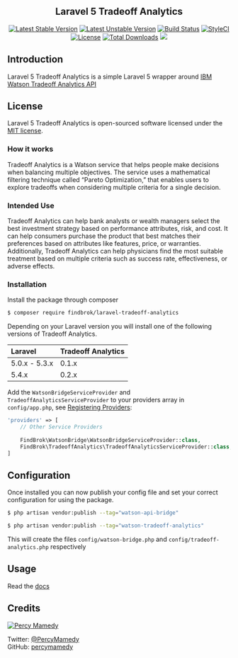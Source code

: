  <h2 align="center">
   Laravel 5 Tradeoff Analytics 
</h2>

<p align="center">
    <a href="https://packagist.org/packages/findbrok/laravel-tradeoff-analytics"><img src="https://poser.pugx.org/findbrok/laravel-tradeoff-analytics/v/stable" alt="Latest Stable Version"></a>
    <a href="https://packagist.org/packages/findbrok/laravel-tradeoff-analytics"><img src="https://poser.pugx.org/findbrok/laravel-tradeoff-analytics/v/unstable" alt="Latest Unstable Version"></a>
    <a href="https://travis-ci.org/findbrok/laravel-tradeoff-analytics"><img src="https://travis-ci.org/findbrok/laravel-tradeoff-analytics.svg?branch=master" alt="Build Status"></a>
    <a href="https://styleci.io/repos/59981815"><img src="https://styleci.io/repos/59981815/shield?style=flat" alt="StyleCI"></a>
    <a href="https://packagist.org/packages/findbrok/laravel-tradeoff-analytics"><img src="https://poser.pugx.org/findbrok/laravel-tradeoff-analytics/license" alt="License"></a>
    <a href="https://packagist.org/packages/findbrok/laravel-tradeoff-analytics"><img src="https://poser.pugx.org/findbrok/laravel-tradeoff-analytics/downloads" alt="Total Downloads"></a>
    <a href="https://insight.sensiolabs.com/projects/f61e9357-250f-4816-b6c0-ae1ec0bcaa42" alt="medal"><img src="https://insight.sensiolabs.com/projects/f61e9357-250f-4816-b6c0-ae1ec0bcaa42/mini.png"></a>
</p>

## Introduction

Laravel 5 Tradeoff Analytics is a simple Laravel 5 wrapper around 
[IBM Watson Tradeoff Analytics API](http://www.ibm.com/smarterplanet/us/en/ibmwatson/developercloud/tradeoff-analytics.html)

## License
Laravel 5 Tradeoff Analytics is open-sourced software licensed under the [MIT license](http://opensource.org/licenses/MIT).

### How it works

Tradeoff Analytics is a Watson service that helps people make decisions when balancing multiple objectives. 
The service uses a mathematical filtering technique called “Pareto Optimization,” that enables users 
to explore tradeoffs when considering multiple criteria for a single decision.

### Intended Use

Tradeoff Analytics can help bank analysts or wealth managers select the best investment strategy 
based on performance attributes, risk, and cost. It can help consumers purchase the product 
that best matches their preferences based on attributes like features, price, or 
warranties. Additionally, Tradeoff Analytics can help physicians find the 
most suitable treatment based on multiple criteria such as success 
rate, effectiveness, or adverse effects.

### Installation

Install the package through composer

```bash
$ composer require findbrok/laravel-tradeoff-analytics
```

Depending on your Laravel version you will install one of the following
versions of Tradeoff Analytics.

 Laravel        | Tradeoff Analytics
:---------------|:------------------
 5.0.x - 5.3.x  | 0.1.x
 5.4.x          | 0.2.x

Add the ```WatsonBridgeServiceProvider``` and ```TradeoffAnalyticsServiceProvider``` to your providers array 
in ```config/app.php```, see [Registering Providers](https://laravel.com/docs/master/providers#registering-providers):

```php
'providers' => [
    // Other Service Providers
     
    FindBrok\WatsonBridge\WatsonBridgeServiceProvider::class,
    FindBrok\TradeoffAnalytics\TradeoffAnalyticsServiceProvider::class,
]
```

## Configuration

Once installed you can now publish your config file and set your correct configuration for using the package.
```bash
$ php artisan vendor:publish --tag="watson-api-bridge"
```
```bash
$ php artisan vendor:publish --tag="watson-tradeoff-analytics"
```

This will create the files ```config/watson-bridge.php``` and ```config/tradeoff-analytics.php``` respectively

## Usage

Read the [docs](https://github.com/findbrok/laravel-tradeoff-analytics/wiki)

## Credits

[![Percy Mamedy](https://img.shields.io/badge/Author-Percy%20Mamedy-orange.svg)](https://twitter.com/PercyMamedy)

Twitter: [@PercyMamedy](https://twitter.com/PercyMamedy)
<br/>
GitHub: [percymamedy](https://github.com/percymamedy)
